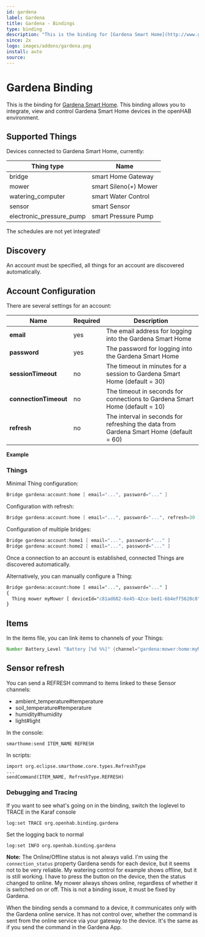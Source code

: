 ```yaml
---
id: gardena
label: Gardena
title: Gardena - Bindings
type: binding
description: "This is the binding for [Gardena Smart Home](http://www.gardena.com/de/rasenpflege/smartsystem/)."
since: 2x
logo: images/addons/gardena.png
install: auto
source: 
---
```


<!-- Attention authors: Do not edit directly. Please add your changes to the appropriate source repository -->


# Gardena Binding

<AddonLogo/>

This is the binding for [Gardena Smart Home](http://www.gardena.com/de/rasenpflege/smartsystem/).
This binding allows you to integrate, view and control Gardena Smart Home devices in the openHAB environment.

## Supported Things

Devices connected to Gardena Smart Home, currently:

| Thing type               | Name                  |
|--------------------------|-----------------------|
| bridge                   | smart Home Gateway    |
| mower                    | smart Sileno(+) Mower |
| watering_computer        | smart Water Control   |
| sensor                   | smart Sensor          |
| electronic_pressure_pump | smart Pressure Pump   |

The schedules are not yet integrated!

## Discovery

An account must be specified, all things for an account are discovered automatically.

## Account Configuration

There are several settings for an account:

| Name                  | Required | Description                                                                            |
|-----------------------|----------|----------------------------------------------------------------------------------------|
| **email**             | yes      | The email address for logging into the Gardena Smart Home                              |
| **password**          | yes      | The password for logging into the Gardena Smart Home                                   |
| **sessionTimeout**    | no       | The timeout in minutes for a session to Gardena Smart Home (default = 30)              |
| **connectionTimeout** | no       | The timeout in seconds for connections to Gardena Smart Home (default = 10)            |
| **refresh**           | no       | The interval in seconds for refreshing the data from Gardena Smart Home (default = 60) |

**Example**

### Things

Minimal Thing configuration:

```java
Bridge gardena:account:home [ email="...", password="..." ]
```

Configuration with refresh:

```java
Bridge gardena:account:home [ email="...", password="...", refresh=30 ]
```

Configuration of multiple bridges:

```java
Bridge gardena:account:home1 [ email="...", password="..." ]
Bridge gardena:account:home2 [ email="...", password="..." ]
```

Once a connection to an account is established, connected Things are discovered automatically.

Alternatively, you can manually configure a Thing:

```perl
Bridge gardena:account:home [ email="...", password="..." ]
{
  Thing mower myMower [ deviceId="c81ad682-6e45-42ce-bed1-6b4eff5620c8" ]
}
```

## Items

In the items file, you can link items to channels of your Things:

```java
Number Battery_Level "Battery [%d %%]" {channel="gardena:mower:home:myMower:battery#level"}
```

## Sensor refresh

You can send a REFRESH command to items linked to these Sensor channels:

- ambient_temperature#temperature
- soil_temperature#temperature
- humidity#humidity
- light#light

In the console:

```shell
smarthome:send ITEM_NAME REFRESH
```

In scripts:

```shell
import org.eclipse.smarthome.core.types.RefreshType
...
sendCommand(ITEM_NAME, RefreshType.REFRESH)
```

### Debugging and Tracing

If you want to see what's going on in the binding, switch the loglevel to TRACE in the Karaf console

```shell
log:set TRACE org.openhab.binding.gardena
```

Set the logging back to normal

```shell
log:set INFO org.openhab.binding.gardena
```

**Note:** The Online/Offline status is not always valid. I'm using the ```connection_status``` property Gardena sends for each device, but it seems not to be very reliable.
My watering control for example shows offline, but it is still working.
I have to press the button on the device, then the status changed to online.
My mower always shows online, regardless of whether it is switched on or off.
This is not a binding issue, it must be fixed by Gardena.

When the binding sends a command to a device, it communicates only with the Gardena online service.
It has not control over, whether the command is sent from the online service via your gateway to the device.
It's the same as if you send the command in the Gardena App.

<DocPreviousVersions/>
<EditPageLink/>
